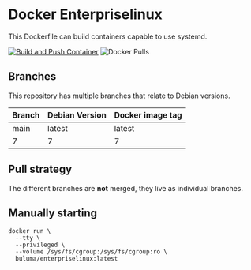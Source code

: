 Docker Enterpriselinux
=====================

This Dockerfile can build containers capable to use systemd.

[![Build and Push Container](https://github.com/buluma/enterpriselinux/actions/workflows/docker-image.yml/badge.svg)](https://github.com/buluma/enterpriselinux/actions/workflows/docker-image.yml) ![Docker Pulls](https://img.shields.io/docker/pulls/buluma/enterpriselinux)

Branches
--------

This repository has multiple branches that relate to Debian versions.

|Branch |Debian Version|Docker image tag|
|-------|--------------|----------------|
| main     |latest            |latest              |
| 7 |7  | 7         |

Pull strategy
-------------

The different branches are **not** merged, they live as individual branches.

Manually starting
-----------------

```
docker run \
  --tty \
  --privileged \
  --volume /sys/fs/cgroup:/sys/fs/cgroup:ro \
  buluma/enterpriselinux:latest
```
